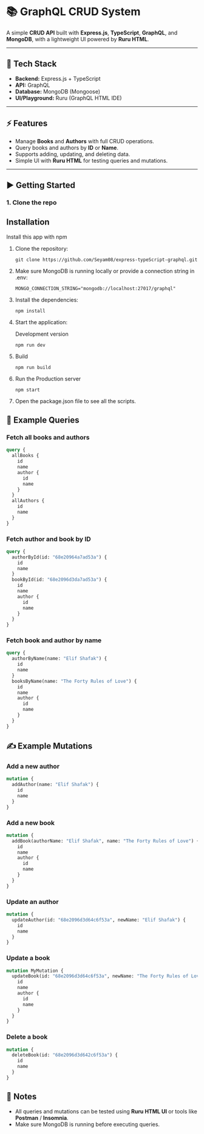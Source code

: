 # 📚 GraphQL CRUD System

A simple **CRUD API** built with **Express.js**, **TypeScript**, **GraphQL**, and **MongoDB**, with a lightweight UI powered by **Ruru HTML**.

---

## 🚀 Tech Stack

- **Backend:** Express.js + TypeScript
- **API:** GraphQL
- **Database:** MongoDB (Mongoose)
- **UI/Playground:** Ruru (GraphQL HTML IDE)

---

## ⚡ Features

- Manage **Books** and **Authors** with full CRUD operations.
- Query books and authors by **ID** or **Name**.
- Supports adding, updating, and deleting data.
- Simple UI with **Ruru HTML** for testing queries and mutations.

---

## ▶️ Getting Started

### 1. Clone the repo

## Installation

Install this app with npm

1. Clone the repository:

   ```
   git clone https://github.com/Seyam08/express-typeScript-graphql.git
   ```

2. Make sure MongoDB is running locally or provide a connection string in .env:

   ```
   MONGO_CONNECTION_STRING="mongodb://localhost:27017/graphql"
   ```

3. Install the dependencies:

   ```
   npm install
   ```

4. Start the application:

   Development version

   ```
   npm run dev
   ```

5. Build

   ```
   npm run build
   ```

6. Run the Production server

   ```
   npm start
   ```

7. Open the package.json file to see all the scripts.

## 📖 Example Queries

### Fetch all books and authors

```graphql
query {
  allBooks {
    id
    name
    author {
      id
      name
    }
  }
  allAuthors {
    id
    name
  }
}
```

### Fetch author and book by ID

```graphql
query {
  authorById(id: "68e20964a7ad53a") {
    id
    name
  }
  bookById(id: "68e2096d3da7ad53a") {
    id
    name
    author {
      id
      name
    }
  }
}
```

### Fetch book and author by name

```graphql
query {
  authorByName(name: "Elif Shafak") {
    id
    name
  }
  booksByName(name: "The Forty Rules of Love") {
    id
    name
    author {
      id
      name
    }
  }
}
```

## ✍️ Example Mutations

### Add a new author

```graphql
mutation {
  addAuthor(name: "Elif Shafak") {
    id
    name
  }
}
```

### Add a new book

```graphql
mutation {
  addBook(authorName: "Elif Shafak", name: "The Forty Rules of Love") {
    id
    name
    author {
      id
      name
    }
  }
}
```

### Update an author

```graphql
mutation {
  updateAuthor(id: "68e2096d3d64c6f53a", newName: "Elif Shafak") {
    id
    name
  }
}
```

### Update a book

```graphql
mutation MyMutation {
  updateBook(id: "68e2096d3d64c6f53a", newName: "The Forty Rules of Love") {
    id
    name
    author {
      id
      name
    }
  }
}
```

### Delete a book

```graphql
mutation {
  deleteBook(id: "68e2096d3d642c6f53a") {
    id
    name
  }
}
```

## 📌 Notes

- All queries and mutations can be tested using **Ruru HTML UI** or tools like **Postman** / **Insomnia**.
- Make sure MongoDB is running before executing queries.
